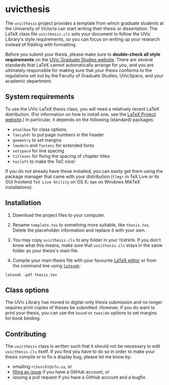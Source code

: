 # uvicthesis

The `uvicthesis` project provides a template from which graduate students at the University of Victoria can start writing their thesis or dissertation.
The LaTeX class file `uvicthesis.cls` sets your document to follow the UVic Library's style requirements, so you can focus on writing up your research instead of fiddling with formatting.

Before you submit your thesis, please make sure to **double-check all style requirements** on the [UVic Graduate Studies website](http://www.uvic.ca/graduatestudies/resourcesfor/students/thesis/).
There are several standards that LaTeX cannot automatically arrange for you, and you are ultimately responsible for making sure that your thesis conforms to the regulations set out by the Faculty of Graduate Studies, UVicSpace, and your academic department.


## System requirements

To use the UVic LaTeX thesis class, you will need a relatively recent LaTeX distribution. (For information on how to install one, see the [LaTeX Project website](http://latex-project.org/ftp.html).)
In particular, it depends on the following (standard) packages:

- `etoolbox` for class options
- `fancyhdr` to put page numbers in the header
- `geometry` to set margins
- `lmodern` and `fontenc` for extended fonts
- `setspace` for line spacing
- `titlesec` for fixing the spacing of chapter titles
- `tocloft` to make the ToC nicer

If you do not already have these installed, you can easily get them using the package manager that came with your distribution (`tlmgr` in TeX Live or its GUI frontend `TeX Live Utility` on OS X; `mpm` on Windows MikTeX installations).


## Installation

1. Download the project files to your computer.

2. Rename `template.tex` to something more suitable, like `thesis.tex`. Delete the placeholder information and replace it with your own.

3. You may copy `uvicthesis.cls` to any folder in your `TEXPATH`. If you don't know what this means, make sure that `uvicthesis.cls` stays in the same folder as your thesis's main file.

4. Compile your main thesis file with your favourite [LaTeX editor][editors] or from the command line using [`latexmk`][latexmk]:

```
latexmk -pdf thesis.tex
```


## Class options

The UVic Library has moved to digital-only thesis submission and no longer requires print copies of theses be submitted. However, if you do want to print your thesis, you can use the `bound` or `twoside` options to set margins for book binding.


## Contributing

The `uvicthesis` class is written such that it should not be necessary to edit `uvicthesis.cls` itself.
If you find you have to do so in order to make your thesis compile or to fix a display bug, please let me know by:

- emailing `rchurchl@sfu.ca`, or
- [filing an issue][newissue] if you have a GitHub account, or
- issuing a pull request if you have a GitHub account and a bugfix.

[download]: https://github.com/rchurchley/thesis-template/archive/master.zip
[editors]: http://en.wikipedia.org/wiki/Comparison_of_TeX_editors
[newissue]: https://github.com/rchurchley/uvicthesis/issues/new
[latexmk]: http://ctan.math.ca/tex-archive/support/latexmk/latexmk.pdf
